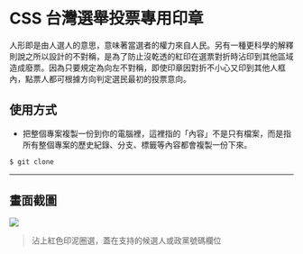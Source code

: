 # CSS 台灣選舉投票專用印章

人形即是由人選人的意思，意味著當選者的權力來自人民。另有一種更科學的解釋則說之所以設計的不對稱，是為了防止沒乾透的紅印在選票對折時沾印到其他區域造成廢票。因為只要規定為向左不對稱，即使印章因對折不小心又印到其他人框內，點票人都可根據方向判定選民最初的投票意向。

## 使用方式
- 把整個專案複製一份到你的電腦裡，這裡指的「內容」不是只有檔案，而是指所有整個專案的歷史紀錄、分支、標籤等內容都會複製一份下來。
```sh
$ git clone
```

----

## 畫面截圖
![](https://i.imgur.com/3d5htAk.png)
> 沾上紅色印泥圈選，蓋在支持的候選人或政黨號碼欄位

